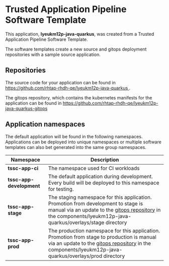 # Trusted Application Pipeline Software Template

This application, **lyeukm12p-java-quarkus**, was created from a Trusted Application Pipeline Software Template.

The software templates create a new source and gitops deployment repositories with a sample source application. 

## Repositories

The source code for your application can be found in [https://github.com/rhtap-rhdh-qe/lyeukm12p-java-quarkus ](https://github.com/rhtap-rhdh-qe/lyeukm12p-java-quarkus ).
 
The gitops repository, which contains the kubernetes manifests for the application can be found in 
[https://github.com/rhtap-rhdh-qe/lyeukm12p-java-quarkus-gitops ](https://github.com/rhtap-rhdh-qe/lyeukm12p-java-quarkus-gitops ) 

## Application namespaces 

The default application will be found in the following namespaces. Applications can be deployed into unique namespaces or multiple software templates can also bet generated into the same group namespaces.  

|  Namespace   |  Description   |  
| -------- | -------- |
| **tssc-app-ci** | The namespace used for CI workloads |
| **tssc-app-development** | The default application during development. Every build will be deployed to this namespace for testing. |
| **tssc-app-stage** | The staging namespace for this application. Promotion from development to stage is manual via an update to the [gitops repository](https://github.com/rhtap-rhdh-qe/lyeukm12p-java-quarkus-gitops ) in the components/lyeukm12p-java-quarkus/overlays/stage directory |
| **tssc-app-prod** | The production namespace for this application. Promotion from stage to production is manual via an update to the [gitops repository](https://github.com/rhtap-rhdh-qe/lyeukm12p-java-quarkus-gitops ) in the components/lyeukm12p-java-quarkus/overlays/prod directory |